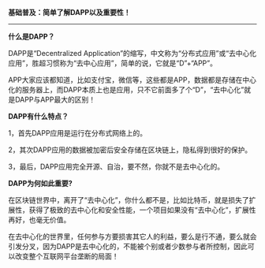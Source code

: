 **基础普及：简单了解DAPP以及重要性！**

---

**什么是DAPP？**

DAPP是“Decentralized Application”的缩写，中文称为“分布式应用”或“去中心化应用”，胜超习惯称为“去中心应用”，简单的说，它就是“D”+“APP”。

APP大家应该都知道，比如支付宝，微信等，这些都是APP，数据都是存储在中心化的服务器上，而DAPP本质上也是应用，只不它前面多了个“D”，“去中心化”就是DAPP与APP最大的区别！

**DAPP有什么特点？**

1，首先DAPP应用是运行在分布式网络上的。

2，其次DAPP应用的数据被加密后安全存储在区块链上，隐私得到很好的保护。

3，最后，DAPP应用完全开源、自治，要不然，你就不是去中心化的。

**DAPP为何如此重要?**

在区块链世界中，离开了“去中心化”，你什么都不是，比如比特币，就是损失了扩展性，获得了极致的去中心化和安全性能，一个项目如果没有“去中心化”，扩展性再好，也毫无价值。

在去中心化的世界里，任何参与方要损害其它人的利益，要么是行不通，要么就会引发分叉，因为DAPP是去中心化的，不能被个别或者少数参与者所控制，因此可以改变整个互联网平台垄断的局面！
